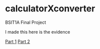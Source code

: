 # calculatorXconverter
BSIT1A Final Project

I made this here is the evidence

[Part 1](https://youtu.be/1Bc-WCAdYK4)
[Part 2](https://youtu.be/JUBftfwg9fs)
